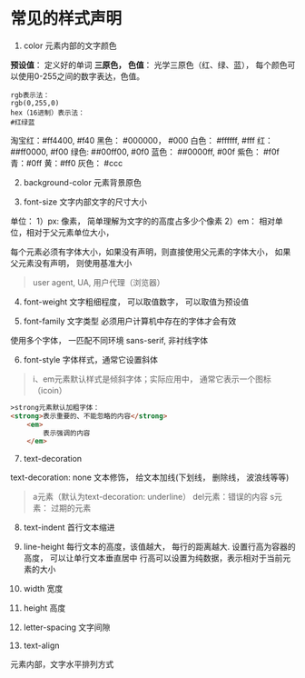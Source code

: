 # 常见的样式声明

1. color
元素内部的文字颜色

**预设值**： 定义好的单词
**三原色， 色值**： 光学三原色（红、绿、蓝）， 每个颜色可以使用0-255之间的数字表达，色值。

```
rgb表示法：
rgb(0,255,0)
hex（16进制）表示法：
#红绿蓝
```
淘宝红：#ff4400, #f40
黑色： #000000， #000
白色： #ffffff, #fff
红： ##ff0000, #f00
绿色: ##00ff00, #0f0
蓝色： ##0000ff, #00f
紫色： #f0f
青：#0ff
黄：#ff0
灰色： #ccc

2. background-color
元素背景原色

3. font-size
文字内部文字的尺寸大小

单位：
1）px: 像素， 简单理解为文字的的高度占多少个像素
2）em： 相对单位，相对于父元素单位大小，

每个元素必须有字体大小，如果没有声明，则直接使用父元素的字体大小， 如果父元素没有声明， 则使用基准大小

>user agent, UA, 用户代理（浏览器）

4. font-weight
文字粗细程度， 可以取值数字， 可以取值为预设值

5. font-family
文字类型
必须用户计算机中存在的字体才会有效

使用多个字体， 一匹配不同环境
sans-serif, 非衬线字体

6. font-style
字体样式，通常它设置斜体
>i、em元素默认样式是倾斜字体；实际应用中， 通常它表示一个图标（icoin）
```html
>strong元素默认加粗字体：
<strong>表示重要的、不能忽略的内容</strong>
    <em>
        表示强调的内容
    </em>
```

7. text-decoration

text-decoration: none
文本修饰， 给文本加线(下划线， 删除线， 波浪线等等)
> a元素（默认为text-decoration: underline）
>del元素：错误的内容
>s元素： 过期的元素

8. text-indent
首行文本缩进

9. line-height
每行文本的高度，该值越大， 每行的距离越大.
设置行高为容器的高度， 可以让单行文本垂直居中
行高可以设置为纯数据，表示相对于当前元素的大小

10. width
宽度
11. height
高度
12. letter-spacing
文字间隙

13. text-align

元素内部，文字水平排列方式



